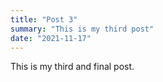 ```yaml
---
title: "Post 3"
summary: "This is my third post"
date: "2021-11-17"
---
```


This is my third and final post.
